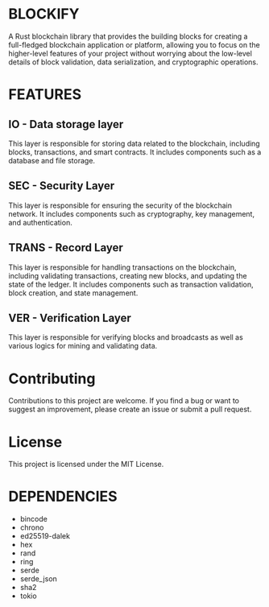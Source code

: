 # BLOCKIFY


A Rust blockchain library that provides the building blocks for creating a full-fledged blockchain application or platform, allowing you to focus on the higher-level features of your project without worrying about the low-level details of block validation, data serialization, and cryptographic operations.





# FEATURES


## IO - Data storage layer

This layer is responsible for storing data related to the blockchain, including blocks, transactions, and smart contracts. It includes components such as a database and file storage.


## SEC - Security Layer

This layer is responsible for ensuring the security of the blockchain network. It includes components such as cryptography, key management, and authentication.


## TRANS - Record Layer

This layer is responsible for handling transactions on the blockchain, including validating transactions, creating new blocks, and updating the state of the ledger. It includes components such as transaction validation, block creation, and state management.


## VER - Verification Layer

This layer is responsible for verifying blocks and broadcasts as well as various
logics for mining and validating data.









# Contributing

Contributions to this project are welcome. If you find a bug or want to suggest an improvement, please create an issue or submit a pull request.


# License

This project is licensed under the MIT License.




# DEPENDENCIES


- bincode
- chrono
- ed25519-dalek
- hex
- rand
- ring
- serde
- serde_json
- sha2
- tokio
